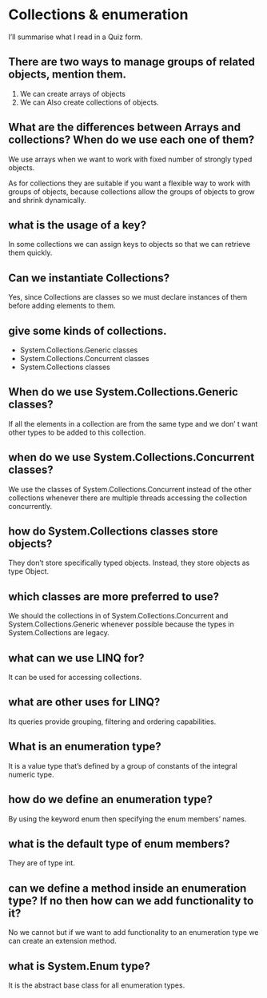 # Collections  & enumeration
I’ll summarise what I read in a Quiz form.

## There are two ways to manage groups of related objects, mention them.
1.	We can create arrays of objects
2.	We can Also create collections of objects.



## What are the differences between Arrays and collections? When do we use each one of them?
We use arrays when we want to work with fixed number of strongly typed objects.

As for collections they are suitable if you want a flexible way to work with groups of objects, because collections allow the groups of objects to grow and shrink dynamically.

## what is the usage of a key?
In some collections we can assign keys to objects so that we can retrieve them quickly.



## Can we instantiate Collections? 
Yes, since Collections are classes so we must declare instances of them before adding elements to them.



## give some kinds of collections.
-	System.Collections.Generic classes
-	System.Collections.Concurrent classes
-	System.Collections classes



## When do we use System.Collections.Generic classes?
If all the elements in a collection are from the same type and we don’ t want other types to be added to this collection.



## when do we use System.Collections.Concurrent classes?
We use the classes of System.Collections.Concurrent instead of the other collections whenever there are multiple threads accessing the collection concurrently.



## how do System.Collections classes store objects?
They don’t store specifically typed objects. Instead, they store objects as type Object.



## which classes are more preferred to use?
We should the collections in of System.Collections.Concurrent and System.Collections.Generic whenever possible because the types in System.Collections are legacy.


## what can we use LINQ for?
It can be used for accessing collections.


## what are other uses for LINQ?
Its queries provide grouping, filtering and ordering capabilities.



## What is an enumeration type?
It is a value type that’s defined by a group of constants of the integral numeric type.

## how do we define an enumeration type?
By using the keyword enum then specifying the enum members’ names.

## what is the default type of enum members?
They are of type int.

## can we define a method inside an enumeration type? If no then how can we add functionality to it?
No we cannot but if we want to add functionality to an enumeration type we can create an extension method.

## what is System.Enum type?
It is the abstract base class for all enumeration types.
 
         



